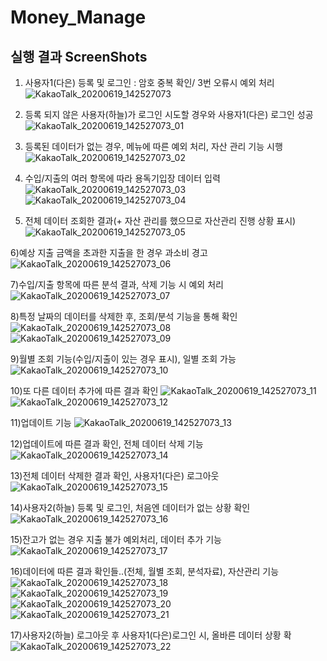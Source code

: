 # Money_Manage
실행 결과
ScreenShots
-----------------
1) 사용자1(다은) 등록 및 로그인 : 암호 중복 확인/ 3번 오류시 예외 처리
![KakaoTalk_20200619_142527073](https://user-images.githubusercontent.com/66946182/97826855-15f02100-1d06-11eb-9a90-b25cd4df5224.png)

2) 등록 되지 않은 사용자(하늘)가 로그인 시도할 경우와 사용자1(다은) 로그인 성공
![KakaoTalk_20200619_142527073_01](https://user-images.githubusercontent.com/66946182/97826883-24d6d380-1d06-11eb-9e8c-bf10faa27574.png)

3) 등록된 데이터가 없는 경우, 메뉴에 따른 예외 처리, 자산 관리 기능 시행
![KakaoTalk_20200619_142527073_02](https://user-images.githubusercontent.com/66946182/97826884-26080080-1d06-11eb-9b00-5bc38b95d2ac.png)

4) 수입/지출의 여러 항목에 따라 용독기입장 데이터 입력
![KakaoTalk_20200619_142527073_03](https://user-images.githubusercontent.com/66946182/97826885-26080080-1d06-11eb-8fa4-e384922516cc.png)
![KakaoTalk_20200619_142527073_04](https://user-images.githubusercontent.com/66946182/97826886-26a09700-1d06-11eb-87a4-c88cf142cc3e.png)

5) 전체 데이터 조회한 결과(+ 자산 관리를 했으므로 자산관리 진행 상황 표시)
![KakaoTalk_20200619_142527073_05](https://user-images.githubusercontent.com/66946182/97826887-27392d80-1d06-11eb-94b3-0586f5f22a4d.png)

6)예상 지출 금액을 초과한 지출을 한 경우 과소비 경고
![KakaoTalk_20200619_142527073_06](https://user-images.githubusercontent.com/66946182/97826890-27d1c400-1d06-11eb-833b-14d6846d6b85.png)

7)수입/지출 항목에 따른 분석 결과, 삭제 기능 시 예외 처리
![KakaoTalk_20200619_142527073_07](https://user-images.githubusercontent.com/66946182/97826892-286a5a80-1d06-11eb-8039-7f3a6ab54abc.png)

8)특정 날짜의 데이터를 삭제한 후, 조회/분석 기능을 통해 확인
![KakaoTalk_20200619_142527073_08](https://user-images.githubusercontent.com/66946182/97826894-2902f100-1d06-11eb-855e-4c9f3e40736e.png)
![KakaoTalk_20200619_142527073_09](https://user-images.githubusercontent.com/66946182/97826895-2902f100-1d06-11eb-9990-5c694967f4f1.png)

9)월별 조회 기능(수입/지출이 있는 경우 표시), 일별 조회 가능
![KakaoTalk_20200619_142527073_10](https://user-images.githubusercontent.com/66946182/97826896-299b8780-1d06-11eb-8649-c10721796762.png)

10)또 다른 데이터 추가에 따른 결과 확인
![KakaoTalk_20200619_142527073_11](https://user-images.githubusercontent.com/66946182/97826897-2a341e00-1d06-11eb-9f20-1065637ff1b0.png)
![KakaoTalk_20200619_142527073_12](https://user-images.githubusercontent.com/66946182/97826898-2a341e00-1d06-11eb-9b03-38af9970bcd2.png)

11)업데이트 기능
![KakaoTalk_20200619_142527073_13](https://user-images.githubusercontent.com/66946182/97826901-2accb480-1d06-11eb-8c18-98fb626eb970.png)

12)업데이트에 따른 결과 확인, 전체 데이터 삭제 기능
![KakaoTalk_20200619_142527073_14](https://user-images.githubusercontent.com/66946182/97826902-2accb480-1d06-11eb-8e92-dfb54cfd79da.png)

13)전체 데이터 삭제한 결과 확인, 사용자1(다은) 로그아웃
![KakaoTalk_20200619_142527073_15](https://user-images.githubusercontent.com/66946182/97826904-2b654b00-1d06-11eb-9096-5696a97e55ad.png)

14)사용자2(하늘) 등록 및 로그인, 처음엔 데이터가 없는 상황 확인
![KakaoTalk_20200619_142527073_16](https://user-images.githubusercontent.com/66946182/97826905-2bfde180-1d06-11eb-8f8d-3021e5b8d50a.png)

15)잔고가 없는 경우 지출 불가 예외처리, 데이터 추가 기능
![KakaoTalk_20200619_142527073_17](https://user-images.githubusercontent.com/66946182/97826906-2c967800-1d06-11eb-9ec9-a8b563070f05.png)

16)데이터에 따른 결과 확인들..(전체, 월별 조회, 분석자료), 자산관리 기능
![KakaoTalk_20200619_142527073_18](https://user-images.githubusercontent.com/66946182/97826908-2c967800-1d06-11eb-9289-ce86d2cf147e.png)
![KakaoTalk_20200619_142527073_19](https://user-images.githubusercontent.com/66946182/97826910-2d2f0e80-1d06-11eb-8bac-e2132458e356.png)
![KakaoTalk_20200619_142527073_20](https://user-images.githubusercontent.com/66946182/97826912-2d2f0e80-1d06-11eb-94bd-50c1eff5dacd.png)
![KakaoTalk_20200619_142527073_21](https://user-images.githubusercontent.com/66946182/97826914-2dc7a500-1d06-11eb-8f6a-78c9fc6b03ad.png)

17)사용자2(하늘) 로그아웃 후 사용자1(다은)로그인 시, 올바른 데이터 상황 확
![KakaoTalk_20200619_142527073_22](https://user-images.githubusercontent.com/66946182/97826915-2e603b80-1d06-11eb-8551-d0ef9a177ac4.png)

